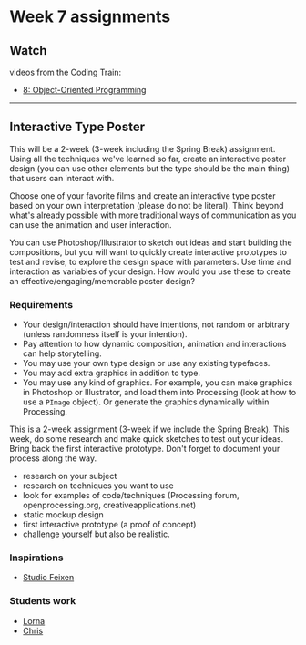 # Week 7 assignments

## Watch 

videos from the Coding Train:
- [8: Object-Oriented Programming](https://www.youtube.com/watch?v=YcbcfkLzgvs&list=PLRqwX-V7Uu6bb7z2IJaTlzwzIg_5yvL4i)

-----

## Interactive Type Poster
This will be a 2-week (3-week including the Spring Break) assignment. Using all the techniques we've learned so far, create an interactive poster design (you can use other elements but the type should be the main thing) that users can interact with.

Choose one of your favorite films and create an interactive type poster based on your own interpretation (please do not be literal). Think beyond what's already possible with more traditional ways of communication as you can use the animation and user interaction.

You can use Photoshop/Illustrator to sketch out ideas and start building the compositions, but you will want to quickly create interactive prototypes to test and revise, to explore the design space with parameters. Use time and interaction as variables of your design. How would you use these to create an effective/engaging/memorable poster design?
  
### Requirements
- Your design/interaction should have intentions, not random or arbitrary (unless randomness itself is your intention).
- Pay attention to how dynamic composition, animation and interactions can help storytelling.
- You may use your own type design or use any existing typefaces.
- You may add extra graphics in addition to type.
- You may use any kind of graphics. For example, you can make graphics in Photoshop or Illustrator, and load them into Processing (look at how to use a `PImage` object). Or generate the graphics dynamically within Processing.

This is a 2-week assignment (3-week if we include the Spring Break). This week, do some research and make quick sketches to test out your ideas. Bring back the first interactive prototype. Don't forget to document your process along the way.

- research on your subject
- research on techniques you want to use
- look for examples of code/techniques (Processing forum, openprocessing.org, creativeapplications.net)
- static mockup design
- first interactive prototype (a proof of concept)
- challenge yourself but also be realistic.

### Inspirations
- [Studio Feixen](http://www.itsnicethat.com/articles/studio-feixen-graphic-design-030317)


### Students work
- [Lorna](http://mica-gd405.paperdove.com/2017/poster/LornaPittaway/)
- [Chris](http://mica-gd405.paperdove.com/2017/poster/ChrisFodge/empty-example/)
  


